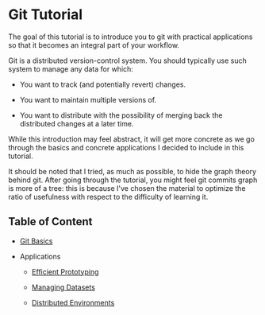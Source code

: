 # Git Tutorial

The goal of this tutorial is to introduce you to git with practical applications
so that it becomes an integral part of your workflow.

Git is a distributed version-control system. You should typically use such
system to manage any data for which:

* You want to track (and potentially revert) changes.

* You want to maintain multiple versions of.

* You want to distribute with the possibility of merging back the distributed
  changes at a later time.

While this introduction may feel abstract, it will get more concrete as we go
through the basics and concrete applications I decided to include in this
tutorial.

It should be noted that I tried, as much as possible, to hide the graph theory
behind git. After going through the tutorial, you might feel git commits graph
is more of a tree: this is because I've chosen the material to optimize the
ratio of usefulness with respect to the difficulty of learning it.

## Table of Content

- [Git Basics](https://github.com/Proksima/git-tutorial/blob/master/basics.md)

- Applications

	- [Efficient Prototyping](https://github.com/Proksima/git-tutorial/blob/master/examples/prototyping.md)

	- [Managing Datasets](https://github.com/Proksima/git-tutorial/blob/master/examples/datasets.md)

	- [Distributed Environments](https://github.com/Proksima/git-tutorial/blob/master/examples/environments.md)

